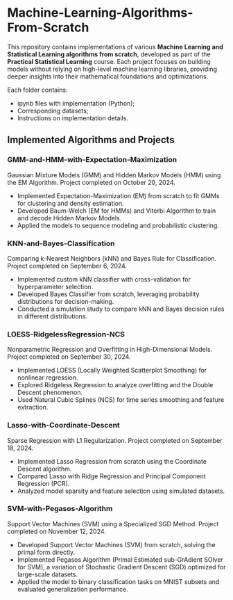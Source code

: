 # Machine-Learning-Algorithms-From-Scratch

This repository contains implementations of various **Machine Learning and Statistical Learning algorithms from scratch**, developed as part of the **Practical Statistical Learning** course. Each project focuses on building models without relying on high-level machine learning libraries, providing deeper insights into their mathematical foundations and optimizations.

Each folder contains:
* ipynb files with implementation (Python);
* Corresponding datasets;
* Instructions on implementation details.

## Implemented Algorithms and Projects

### GMM-and-HMM-with-Expectation-Maximization
Gaussian Mixture Models (GMM) and Hidden Markov Models (HMM) using the EM Algorithm.
Project completed on October 20, 2024.

* Implemented Expectation-Maximization (EM) from scratch to fit GMMs for clustering and density estimation.
* Developed Baum-Welch (EM for HMMs) and Viterbi Algorithm to train and decode Hidden Markov Models.
* Applied the models to sequence modeling and probabilistic clustering.

### KNN-and-Bayes-Classification
Comparing k-Nearest Neighbors (kNN) and Bayes Rule for Classification.
Project completed on September 6, 2024.

* Implemented custom kNN classifier with cross-validation for hyperparameter selection.
* Developed Bayes Classifier from scratch, leveraging probability distributions for decision-making.
* Conducted a simulation study to compare kNN and Bayes decision rules in different distributions.

### LOESS-RidgelessRegression-NCS
Nonparametric Regression and Overfitting in High-Dimensional Models.
Project completed on September 30, 2024.

* Implemented LOESS (Locally Weighted Scatterplot Smoothing) for nonlinear regression.
* Explored Ridgeless Regression to analyze overfitting and the Double Descent phenomenon.
* Used Natural Cubic Splines (NCS) for time series smoothing and feature extraction.

### Lasso-with-Coordinate-Descent
Sparse Regression with L1 Regularization.
Project completed on September 18, 2024.

* Implemented Lasso Regression from scratch using the Coordinate Descent algorithm.
* Compared Lasso with Ridge Regression and Principal Component Regression (PCR).
* Analyzed model sparsity and feature selection using simulated datasets.

### SVM-with-Pegasos-Algorithm
Support Vector Machines (SVM) using a Specialized SGD Method.
Project completed on November 12, 2024.

* Developed Support Vector Machines (SVM) from scratch, solving the primal form directly.
* Implemented Pegasos Algorithm (Primal Estimated sub-GrAdient SOlver for SVM), a variation of Stochastic Gradient Descent (SGD) optimized for large-scale datasets.
* Applied the model to binary classification tasks on MNIST subsets and evaluated generalization performance.
